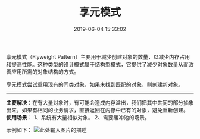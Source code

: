 ﻿---
layout: post
title:  "享元模式"
date:   2019-06-04 15:33:02
categories: 
   - 设计模式
tags:
   - 设计模式
---

享元模式（Flyweight Pattern）主要用于减少创建对象的数量，以减少内存占用和提高性能。这种类型的设计模式属于结构型模式，它提供了减少对象数量从而改善应用所需的对象结构的方式。

享元模式尝试重用现有的同类对象，如果未找到匹配的对象，则创建新对象。


----------
**主要解决**：在有大量对象时，有可能会造成内存溢出，我们把其中共同的部分抽象出来，如果有相同的业务请求，直接返回在内存中已有的对象，避免重新创建。
**使用场景**： 1、系统有大量相似对象。 2、需要缓冲池的场景。

示例如下：
![此处输入图片的描述][1]


  [1]: https://www.runoob.com/wp-content/uploads/2014/08/flyweight_pattern_uml_diagram-1.jpg